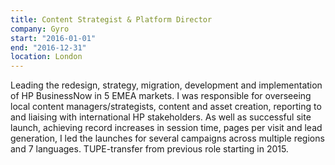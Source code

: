 ```yaml
---
title: Content Strategist & Platform Director
company: Gyro
start: "2016-01-01"
end: "2016-12-31"
location: London
---
```


Leading the redesign, strategy, migration, development and implementation of HP BusinessNow in 5 EMEA markets. I was responsible for overseeing local content managers/strategists, content and asset creation, reporting to and liaising with international HP stakeholders. As well as successful site launch, achieving record increases in session time, pages per visit and lead generation, I led the launches for several campaigns across multiple regions and 7 languages. TUPE-transfer from previous role starting in 2015.